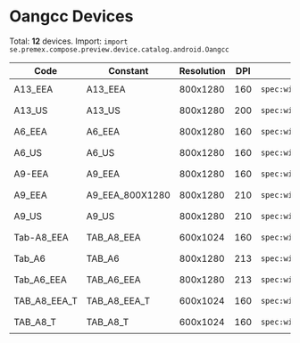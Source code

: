 # Oangcc Devices

Total: **12** devices. Import: `import se.premex.compose.preview.device.catalog.android.Oangcc`

| Code | Constant | Resolution | DPI | Compose Spec | Preview Usage |
|------|----------|------------|-----|-------------|---------------|
| A13_EEA | A13_EEA | 800x1280 | 160 | `spec:width=800px,height=1280px,dpi=160` | `@Preview(device = Oangcc.A13_EEA)` |
| A13_US | A13_US | 800x1280 | 200 | `spec:width=800px,height=1280px,dpi=200` | `@Preview(device = Oangcc.A13_US)` |
| A6_EEA | A6_EEA | 800x1280 | 160 | `spec:width=800px,height=1280px,dpi=160` | `@Preview(device = Oangcc.A6_EEA)` |
| A6_US | A6_US | 800x1280 | 160 | `spec:width=800px,height=1280px,dpi=160` | `@Preview(device = Oangcc.A6_US)` |
| A9-EEA | A9_EEA | 800x1280 | 160 | `spec:width=800px,height=1280px,dpi=160` | `@Preview(device = Oangcc.A9_EEA)` |
| A9_EEA | A9_EEA_800X1280 | 800x1280 | 210 | `spec:width=800px,height=1280px,dpi=210` | `@Preview(device = Oangcc.A9_EEA_800X1280)` |
| A9_US | A9_US | 800x1280 | 210 | `spec:width=800px,height=1280px,dpi=210` | `@Preview(device = Oangcc.A9_US)` |
| Tab-A8_EEA | TAB_A8_EEA | 600x1024 | 160 | `spec:width=600px,height=1024px,dpi=160` | `@Preview(device = Oangcc.TAB_A8_EEA)` |
| Tab_A6 | TAB_A6 | 800x1280 | 213 | `spec:width=800px,height=1280px,dpi=213` | `@Preview(device = Oangcc.TAB_A6)` |
| Tab_A6_EEA | TAB_A6_EEA | 800x1280 | 213 | `spec:width=800px,height=1280px,dpi=213` | `@Preview(device = Oangcc.TAB_A6_EEA)` |
| TAB_A8_EEA_T | TAB_A8_EEA_T | 600x1024 | 160 | `spec:width=600px,height=1024px,dpi=160` | `@Preview(device = Oangcc.TAB_A8_EEA_T)` |
| TAB_A8_T | TAB_A8_T | 600x1024 | 160 | `spec:width=600px,height=1024px,dpi=160` | `@Preview(device = Oangcc.TAB_A8_T)` |

<!-- Generated automatically. Do not edit manually. -->

